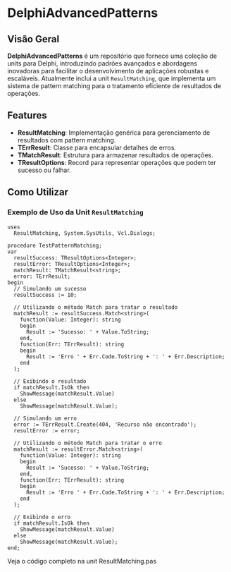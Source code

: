# DelphiAdvancedPatterns

## Visão Geral

**DelphiAdvancedPatterns** é um repositório que fornece uma coleção de units para Delphi, introduzindo padrões avançados e abordagens inovadoras para facilitar o desenvolvimento de aplicações robustas e escaláveis. Atualmente inclui a unit `ResultMatching`, que implementa um sistema de pattern matching para o tratamento eficiente de resultados de operações.

## Features

- **ResultMatching**: Implementação genérica para gerenciamento de resultados com pattern matching.
- **TErrResult**: Classe para encapsular detalhes de erros.
- **TMatchResult**: Estrutura para armazenar resultados de operações.
- **TResultOptions**: Record para representar operações que podem ter sucesso ou falhar.

## Como Utilizar

### Exemplo de Uso da Unit `ResultMatching`

```delphi
uses
  ResultMatching, System.SysUtils, Vcl.Dialogs;

procedure TestPatternMatching;
var
  resultSuccess: TResultOptions<Integer>;
  resultError: TResultOptions<Integer>;
  matchResult: TMatchResult<string>;
  error: TErrResult;
begin
  // Simulando um sucesso
  resultSuccess := 10;

  // Utilizando o método Match para tratar o resultado
  matchResult := resultSuccess.Match<string>(
    function(Value: Integer): string
    begin
      Result := 'Sucesso: ' + Value.ToString;
    end,
    function(Err: TErrResult): string
    begin
      Result := 'Erro ' + Err.Code.ToString + ': ' + Err.Description;
    end
  );

  // Exibindo o resultado
  if matchResult.IsOk then
    ShowMessage(matchResult.Value)
  else
    ShowMessage(matchResult.Value);

  // Simulando um erro
  error := TErrResult.Create(404, 'Recurso não encontrado');
  resultError := error;

  // Utilizando o método Match para tratar o erro
  matchResult := resultError.Match<string>(
    function(Value: Integer): string
    begin
      Result := 'Sucesso: ' + Value.ToString;
    end,
    function(Err: TErrResult): string
    begin
      Result := 'Erro ' + Err.Code.ToString + ': ' + Err.Description;
    end
  );

  // Exibindo o erro
  if matchResult.IsOk then
    ShowMessage(matchResult.Value)
  else
    ShowMessage(matchResult.Value);
end;
```

Veja o código completo na unit ResultMatching.pas



